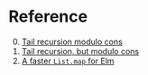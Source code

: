 # Reference

0. [Tail recursion modulo cons](https://en.wikipedia.org/wiki/Tail_call#Tail_recursion_modulo_cons)
0. [Tail recursion, but modulo cons](https://jfmengels.net/modulo-cons/)
0. [A faster `List.map` for Elm](https://discourse.elm-lang.org/t/a-faster-list-map-for-elm/6721)

